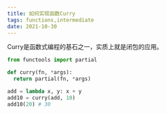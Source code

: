 ```yaml
---
title: 如何实现函数Curry
tags: functions,intermediate
date: 2021-10-30
---
```


Curry是函数式编程的基石之一，实质上就是闭包的应用。

```python
from functools import partial

def curry(fn, *args):
  return partial(fn, *args)

add = lambda x, y: x + y
add10 = curry(add, 10)
add10(20) # 30
```